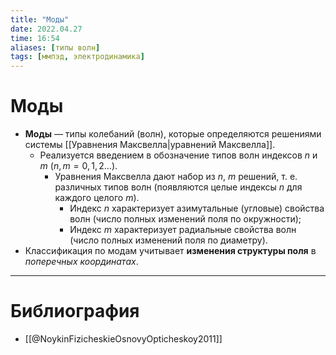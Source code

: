 ```yaml
---
title: "Моды"
date: 2022.04.27
time: 16:54
aliases: [типы волн]
tags: [ммпэд, электродинамика]
---
```


# Моды

- **Моды** — типы колебаний (волн), которые определяются решениями системы [[Уравнения Максвелла|уравнений Максвелла]].
	- Реализуется введением в обозначение типов волн индексов $n$ и $m$ ($n, m = 0,1,2…$).
		- Уравнения Максвелла дают набор из $n$, $m$ решений, т. е. различных типов волн (появляются целые индексы $n$ для каждого целого $m$).
			- Индекс $n$ характеризует азимутальные (угловые) свойства волн (число полных изменений поля по окружности);
			- Индекс $m$ характеризует радиальные свойства волн (число полных изменений поля по диаметру).
- Классификация по модам учитывает **изменения структуры поля** в *поперечных координатах*.

---

# Библиография

- [[@NoykinFizicheskieOsnovyOpticheskoy2011]]